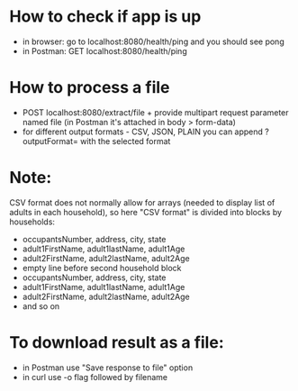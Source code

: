 # How to check if app is up
- in browser: go to localhost:8080/health/ping and you should see pong
- in Postman: GET localhost:8080/health/ping

# How to process a file
- POST localhost:8080/extract/file + provide multipart request parameter named file (in Postman it's attached in body > form-data)
- for different output formats - CSV, JSON, PLAIN you can append ?outputFormat= with the selected format 

# Note: 
CSV format does not normally allow for arrays (needed to display list of adults in each household),
so here "CSV format" is divided into blocks by households:
- occupantsNumber, address, city, state
- adult1FirstName, adult1lastName, adult1Age
- adult2FirstName, adult2lastName, adult2Age
- empty line before second household block
- occupantsNumber, address, city, state
- adult1FirstName, adult1lastName, adult1Age
- adult2FirstName, adult2lastName, adult2Age
- and so on

# To download result as a file:
- in Postman use "Save response to file" option
- in curl use -o flag followed by filename